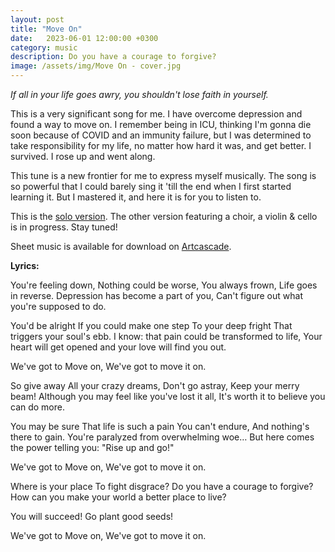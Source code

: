 ```yaml
---
layout: post
title: "Move On"
date:   2023-06-01 12:00:00 +0300
category: music
description: Do you have a courage to forgive?
image: /assets/img/Move On - cover.jpg
---
```

*If all in your life goes awry, you shouldn't lose faith in yourself.*

This is a very significant song for me. I have overcome depression and found a way to move on. I remember being in ICU, thinking I'm gonna die soon because of COVID and an immunity failure, but I was determined to take responsibility for my life, no matter how hard it was, and get better. I survived. I rose up and went along.

This tune is a new frontier for me to express myself musically. The song is so powerful that I could barely sing it 'till the end when I first started learning it. But I mastered it, and here it is for you to listen to.

This is the [solo version](https://onerpm.link/337645101317). The other version featuring a choir, a violin & cello is in progress. Stay tuned!

Sheet music is available for download on [Artcascade](https://artcascade.site/cascades/42).

**Lyrics:**

You're feeling down,
Nothing could be worse,
You always frown,
Life goes in reverse.
Depression has become a part of you,
Can't figure out what you're supposed to do.

You'd be alright
If you could make one step
To your deep fright
That triggers your soul's ebb.
I know: that pain could be transformed to life,
Your heart will get opened and your love will find you out.

We've got to
Move on,
We've got to move it on.

So give away
All your crazy dreams,
Don't go astray,
Keep your merry beam!
Although you may feel like you've lost it all,
It's worth it to believe you can do more.

You may be sure
That life is such a pain
You can't endure,
And nothing's there to gain.
You're paralyzed from overwhelming woe…
But here comes the power telling you: "Rise up and go!"

We've got to
Move on,
We've got to move it on.

Where is your place
To fight disgrace?
Do you have a courage to forgive?
How can you make your world a better place to live?

You will succeed!
Go plant good seeds!

We've got to
Move on,
We've got to move it on.